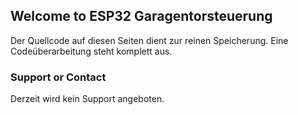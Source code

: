 ## Welcome to ESP32 Garagentorsteuerung

Der Quellcode auf diesen Seiten dient zur reinen Speicherung.
Eine Codeüberarbeitung steht komplett aus.

### Support or Contact

Derzeit wird kein Support angeboten.
